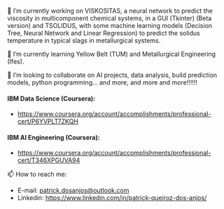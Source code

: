 🔭 I’m currently working on VISKOSITAS, a neural network to predict the viscosity in multicomponent chemical systems, in a GUI (Tkinter) (Beta version) and TSOLIDUS, with some machine learning models (Decision Tree, Neural Network and Linear Regression) to predict the solidus temperature in typical slags in metallurgical systems.

🌱 I’m currently learning Yellow Belt (TUM) and Metallurgical Engineering (Ifes).

👯 I’m looking to collaborate on AI projects, data analysis, build prediction models, python programming... and more, and more and more!!!!!!

#### IBM Data Science (Coursera):

- https://www.coursera.org/account/accomplishments/professional-cert/P6YVPLT7ZKQH

#### IBM AI Engineering (Coursera):

- https://www.coursera.org/account/accomplishments/professional-cert/T346XPGUVA94

📫 How to reach me:

- E-mail: patrick.dosanjos@outlook.com
- Linkedin: https://www.linkedin.com/in/patrick-queiroz-dos-anjos/

